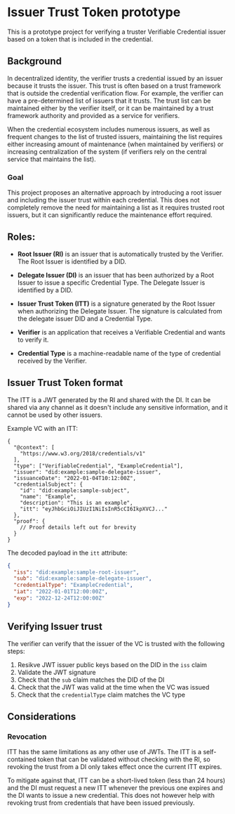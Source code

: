 # Issuer Trust Token prototype

This is a prototype project for verifying a truster Verifiable Credential issuer based on
a token that is included in the credential.

## Background

In decentralized identity, the verifier trusts a credential issued by an issuer because
it trusts the issuer. This trust is often based on a trust framework that is outside the
credential verification flow. For example, the verifier can have a pre-determined list
of issuers that it trusts. The trust list can be maintained either by the verifier itself,
or it can be maintained by a trust framework authority and provided as a service for
verifiers.

When the credential ecosystem includes numerous issuers, as well as frequent changes to the
list of trusted issuers, maintaining the list requires either increasing amount of
maintenance (when maintained by verifiers) or increasing centralization of the system
(if verifiers rely on the central service that maintains the list).

### Goal

This project proposes an alternative approach by introducing a root issuer and including the
issuer trust within each credential. This does not completely remove the need for
maintaining a list as it requires trusted root issuers, but it can significantly reduce
the maintenance effort required.

## Roles:

- **Root Issuer (RI)** is an issuer that is automatically trusted by the Verifier. The Root
Issuer is identified by a DID.

- **Delegate Issuer (DI)** is an issuer that has been authorized by a Root Issuer to issue a
specific Credential Type. The Delegate Issuer is identified by a DID.

- **Issuer Trust Token (ITT)** is a signature generated by the Root Issuer when authorizing the
Delegate Issuer. The signature is calculated from the delegate issuer DID and a Credential Type.

- **Verifier** is an application that receives a Verifiable Credential and wants to verify it.

- **Credential Type** is a machine-readable name of the type of credential received by the Verifier.

## Issuer Trust Token format

The ITT is a JWT generated by the RI and shared with the DI. It can be shared via any channel
as it doesn't include any sensitive information, and it cannot be used by other issuers.

Example VC with an ITT:

```jsonc
{
  "@context": [
    "https://www.w3.org/2018/credentials/v1"
  ],
  "type": ["VerifiableCredential", "ExampleCredential"],
  "issuer": "did:example:sample-delegate-issuer",
  "issuanceDate": "2022-01-04T10:12:00Z",
  "credentialSubject": {
    "id": "did:example:sample-subject",
    "name": "Example",
    "description": "This is an example",
    "itt": "eyJhbGciOiJIUzI1NiIsInR5cCI6IkpXVCJ..."
  },
  "proof": {
    // Proof details left out for brevity
  }
}
```

The decoded payload in the `itt` attribute:

```json
{
  "iss": "did:example:sample-root-issuer",
  "sub": "did:example:sample-delegate-issuer",
  "credentialType": "ExampleCredential",
  "iat": "2022-01-01T12:00:00Z",
  "exp": "2022-12-24T12:00:00Z"
}
```

## Verifying Issuer trust

The verifier can verify that the issuer of the VC is trusted with the following steps:

1. Resikve JWT issuer public keys based on the DID in the `iss` claim
2. Validate the JWT signature
3. Check that the `sub` claim matches the DID of the DI
4. Check that the JWT was valid at the time when the VC was issued
5. Check that the `credentialType` claim matches the VC type

## Considerations

### Revocation

ITT has the same limitations as any other use of JWTs. The ITT is a self-contained
token that can be validated without checking with the RI, so revoking the trust from
a DI only takes effect once the current ITT expires.

To mitigate against that, ITT can be a short-lived token (less than 24 hours) and the
DI must request a new ITT whenever the previous one expires and the DI wants to issue
a new credential. This does not however help with revoking trust from credentials that
have been issued previously.
